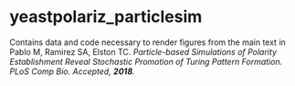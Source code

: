 # yeastpolariz_particlesim

Contains data and code necessary to render figures from the main text in Pablo M, Ramirez SA, Elston TC. <i>Particle-based Simulations of Polarity Establishment Reveal Stochastic Promotion of Turing Pattern Formation<i>. PLoS Comp Bio. Accepted, <b>2018</b>.
